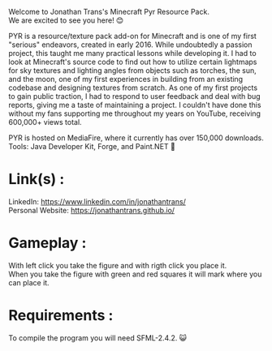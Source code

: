 Welcome to Jonathan Trans's Minecraft Pyr Resource Pack. \
We are excited to see you here! 😊 

PYR is a resource/texture pack add-on for Minecraft and is one of my first "serious" endeavors, created in early 2016. While undoubtedly a passion project, this taught me many practical lessons while developing it. I had to look at Minecraft's source code to find out how to utilize certain lightmaps for sky textures and lighting angles from objects such as torches, the sun, and the moon, one of my first experiences in building from an existing codebase and designing textures from scratch. As one of my first projects to gain public traction, I had to respond to user feedback and deal with bug reports, giving me a taste of maintaining a project. I couldn't have done this without my fans supporting me throughout my years on YouTube, receiving 600,000+ views total. 

PYR is hosted on MediaFire, where it currently has over 150,000 downloads. \
Tools: Java Developer Kit, Forge, and Paint.NET 👻

# Link(s) : 
LinkedIn: https://www.linkedin.com/in/jonathantrans/ \
Personal Website: https://jonathantrans.github.io/

# Gameplay : 
With left click you take the figure and with rigth click you place it.\
When you take the figure with green and red squares it will mark where you can place it.

# Requirements :
To compile the program you will need SFML-2.4.2. 😺
